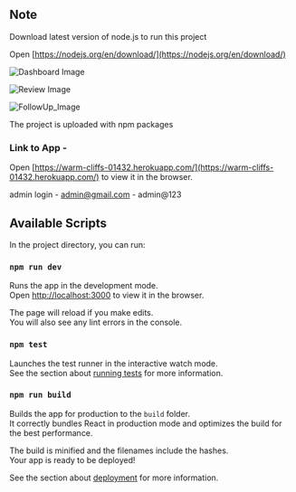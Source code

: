 ## Note 


Download latest version of node.js to run this project

Open [https://nodejs.org/en/download/](https://nodejs.org/en/download/)

![Dashboard Image](https://user-images.githubusercontent.com/73844138/98349152-a8166300-203f-11eb-9852-b8ca7fe46765.png)

![Review Image](https://user-images.githubusercontent.com/73844138/98350143-ef512380-2040-11eb-8531-47f3df47fa7f.png)

![FollowUp_Image](https://user-images.githubusercontent.com/73844138/98350225-0ee84c00-2041-11eb-8e8b-9e79335c77f7.png)

The project is uploaded with npm packages

### Link to App - 
Open [https://warm-cliffs-01432.herokuapp.com/](https://warm-cliffs-01432.herokuapp.com/) to view it in the browser.

admin login - admin@gmail.com - admin@123 


## Available Scripts

In the project directory, you can run:

### `npm run dev`

Runs the app in the development mode.<br>
Open [http://localhost:3000](http://localhost:3000) to view it in the browser.

The page will reload if you make edits.<br>
You will also see any lint errors in the console.

### `npm test`

Launches the test runner in the interactive watch mode.<br>
See the section about [running tests](#running-tests) for more information.

### `npm run build`

Builds the app for production to the `build` folder.<br>
It correctly bundles React in production mode and optimizes the build for the best performance.

The build is minified and the filenames include the hashes.<br>
Your app is ready to be deployed!

See the section about [deployment](#deployment) for more information.
